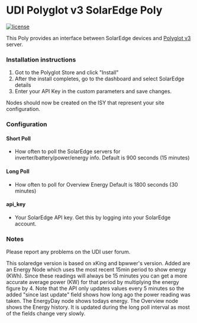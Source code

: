 # UDI Polyglot v3 SolarEdge Poly

[![license](https://img.shields.io/github/license/mashape/apistatus.svg)](https://github.com/UniversalDevicesInc/udi-solaredge-poly/blob/master/LICENSE)

This Poly provides an interface between SolarEdge devices and [Polyglot v3](https://github.com/UniversalDevicesInc/pg3) server.

### Installation instructions
1. Got to the Polyglot Store and click "Install" 
2. After the install completes, go to the dashboard and select SolarEdge details
3. Enter your API Key in the custom parameters and save changes.

Nodes should now be created on the ISY that represent your site configuration.

### Configuration

#### Short Poll
 *  How often to poll the SolarEdge servers for inverter/battery/power/energy info. Default
 is 900 seconds (15 minutes)

#### Long Poll
 * How often to poll for Overview Energy Default is 1800 seconds (30 minutes)

#### api_key
 * Your SolarEdge API key.  Get this by logging into your SolarEdge account.

### Notes

Please report any problems on the UDI user forum.

This solaredge version is based on xKing and bpwwer's version. Added are an Energy Node which uses the most recent 15min period to show energy (KWh). Since these readings will always be 15 minutes you can get a more accurate average power (KW) for that period by multiplying the energy figure by 4.
Note that the API only updates values every 5 minutes so the added "since last update" field shows how long ago the power reading was taken. The EnergyDay node shows todays energy. The Overview node shows the Energy history. It is updated during the long poll interval as most of the fields change very slowly.

